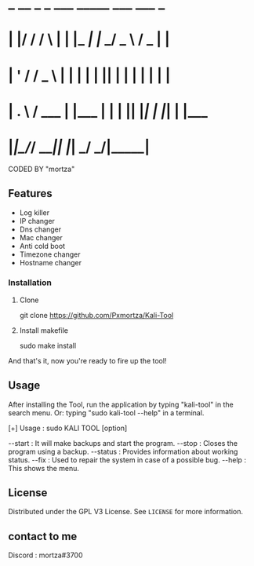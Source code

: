 # _  __    _    _     ___   _____ ___   ___  _
# | |/ /   / \  | |   |_ _| |_   _/ _ \ / _ \| |
# | ' /   / _ \ | |    | |    | || | | | | | | |
# | . \  / ___ \| |___ | |    | || |_| | |_| | |___
# |_|\_\/_/   \_\_____|___|   |_| \___/ \___/|_____|


<!-->CODED BY "mortza"
<!--The Base Tool Of The Kali-Linox-->
<!--version 0.0 -->

<!-- FEATURES -->

## Features

 * Log killer
 * IP changer
 * Dns changer
 * Mac changer
 * Anti cold boot
 * Timezone changer
 * Hostname changer

 
### Installation

1. Clone 
 
   git clone https://github.com/Pxmortza/Kali-Tool

2. Install makefile
 
   sudo make install

And that's it, now you're ready to fire up the tool!

## Usage
 After installing the Tool, run the application by typing "kali-tool"  in the search menu.
  Or:
 typing "sudo kali-tool --help" in a terminal.

   
[+] Usage : sudo KALI TOOL [option]

 --start  :   It will make backups and start the program.
 --stop   :   Closes the program using a backup.
 --status :   Provides information about working status.
 --fix    :   Used to repair the system in case of a possible bug.
 --help   :   This shows the menu.
   



 ## License

Distributed under the GPL V3 License. See `LICENSE` for more information.

## contact to me
Discord : mortza#3700


